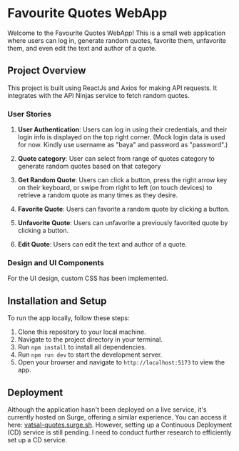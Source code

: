 # Favourite Quotes WebApp

Welcome to the Favourite Quotes WebApp! This is a small web application where users can log in, generate random quotes, favorite them, unfavorite them, and even edit the text and author of a quote.

## Project Overview

This project is built using ReactJs and Axios for making API requests. It integrates with the API Ninjas service to fetch random quotes.

### User Stories

1. **User Authentication**: Users can log in using their credentials, and their login info is displayed on the top right corner. (Mock login data is used for now. Kindly use username as "baya" and password as "password".)

2. **Quote category**: User can select from range of quotes category to generate random quotes based on that category

3. **Get Random Quote**: Users can click a button, press the right arrow key on their keyboard, or swipe from right to left (on touch devices) to retrieve a random quote as many times as they desire.

4. **Favorite Quote**: Users can favorite a random quote by clicking a button.

5. **Unfavorite Quote**: Users can unfavorite a previously favorited quote by clicking a button.

6. **Edit Quote**: Users can edit the text and author of a quote.

### Design and UI Components

For the UI design, custom CSS has been implemented.

## Installation and Setup

To run the app locally, follow these steps:

1. Clone this repository to your local machine.
2. Navigate to the project directory in your terminal.
3. Run `npm install` to install all dependencies.
4. Run `npm run dev` to start the development server.
5. Open your browser and navigate to `http://localhost:5173` to view the app.

## Deployment 

Although the application hasn't been deployed on a live service, it's currently hosted on Surge, offering a similar experience. You can access it here: [vatsal-quotes.surge.sh](vatsal-quotes.surge.sh). However, setting up a Continuous Deployment (CD) service is still pending. I need to conduct further research to efficiently set up a CD service.

